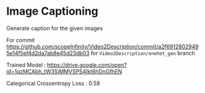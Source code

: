 # Image Captioning
Generate caption for the given images

For commit https://github.com/scopeInfinity/Video2Description/commit/a2f69128029495e14f5ef4d2da7ab8e45d23db03 for `Video2Description/onehot_gen` branch

Trained Model : https://drive.google.com/open?id=1qzMCAbh_tW3SjMMVSPS4Ikt6hDnGfhEN

Categorical Crossentropy Loss : 0.58
